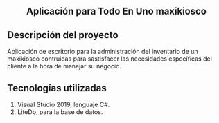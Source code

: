  <h2 align="center">
Aplicación para Todo En Uno maxikiosco
</h2>

## Descripción del proyecto
Aplicación de escritorio para la administración del inventario de un maxikiosco contruidas para sastisfacer las necesidades específicas del cliente a la hora de manejar su negocio.

## Tecnologías utilizadas
1. Visual Studio 2019, lenguaje C#.
2. LiteDb, para la base de datos.

